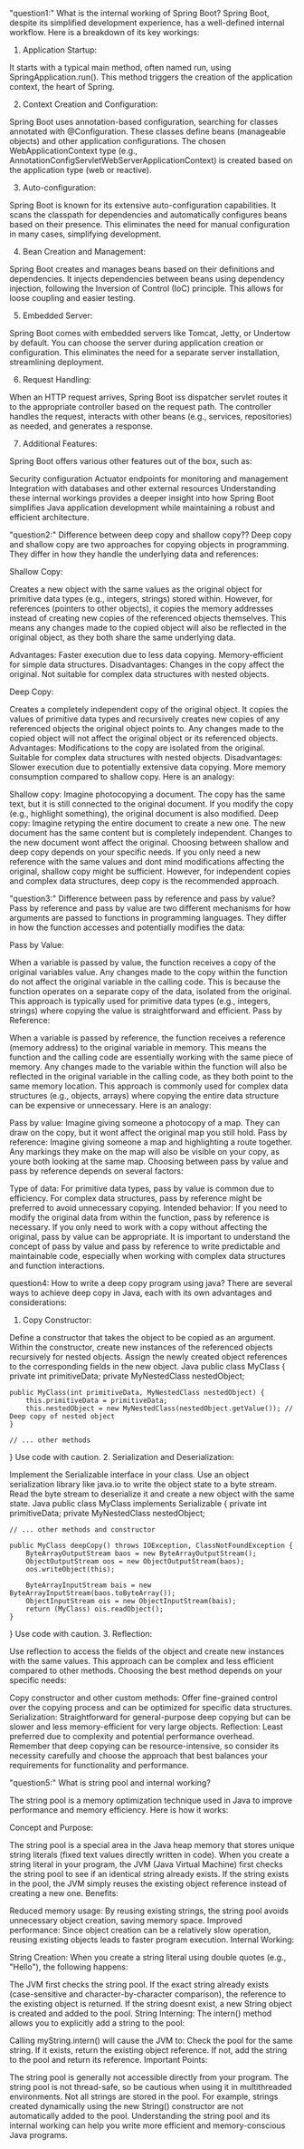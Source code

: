 
"question1:" What is the internal working of Spring Boot?
Spring Boot, despite its simplified development experience, has a well-defined internal workflow. Here is a breakdown of its key workings:

1. Application Startup:

It starts with a typical main method, often named run, using SpringApplication.run(). This method triggers the creation of the application context, the heart of Spring.

2. Context Creation and Configuration:

Spring Boot uses annotation-based configuration, searching for classes annotated with @Configuration. These classes define beans (manageable objects) and other application configurations. The chosen WebApplicationContext type (e.g., AnnotationConfigServletWebServerApplicationContext) is created based on the application type (web or reactive).

3. Auto-configuration:

Spring Boot is known for its extensive auto-configuration capabilities.
It scans the classpath for dependencies and automatically configures beans based on their presence.
This eliminates the need for manual configuration in many cases, simplifying development.

4. Bean Creation and Management:

Spring Boot creates and manages beans based on their definitions and dependencies. It injects dependencies between beans using dependency injection, following the Inversion of Control (IoC) principle. This allows for loose coupling and easier testing.

5. Embedded Server:

Spring Boot comes with embedded servers like Tomcat, Jetty, or Undertow by default. You can choose the server during application creation or configuration. This eliminates the need for a separate server installation, streamlining deployment.

6. Request Handling:

When an HTTP request arrives, Spring Boot iss dispatcher servlet routes it to the appropriate controller based on the request path.
The controller handles the request, interacts with other beans (e.g., services, repositories) as needed, and generates a response.

7. Additional Features:

Spring Boot offers various other features out of the box, such as:

Security configuration
Actuator endpoints for monitoring and management
Integration with databases and other external resources
Understanding these internal workings provides a deeper insight into how Spring Boot simplifies Java application development while maintaining a robust and efficient architecture.



"question2:" Difference between deep copy  and shallow copy??
Deep copy and shallow copy are two approaches for copying objects in programming. They differ in how they handle the underlying data and references:

Shallow Copy:

Creates a new object with the same values as the original object for primitive data types (e.g., integers, strings) stored within.
However, for references (pointers to other objects), it copies the memory addresses instead of creating new copies of the referenced objects themselves.
This means any changes made to the copied object will also be reflected in the original object, as they both share the same underlying data.

Advantages:
Faster execution due to less data copying.
Memory-efficient for simple data structures.
Disadvantages:
Changes in the copy affect the original.
Not suitable for complex data structures with nested objects.

Deep Copy:

Creates a completely independent copy of the original object.
It copies the values of primitive data types and recursively creates new copies of any referenced objects the original object points to.
Any changes made to the copied object will not affect the original object or its referenced objects.
Advantages:
Modifications to the copy are isolated from the original.
Suitable for complex data structures with nested objects.
Disadvantages:
Slower execution due to potentially extensive data copying.
More memory consumption compared to shallow copy.
Here is an analogy:

Shallow copy: Imagine photocopying a document. The copy has the same text, but it is still connected to the original document. If you modify the copy (e.g., highlight something), the original document is also modified.
Deep copy: Imagine retyping the entire document to create a new one. The new document has the same content but is completely independent. Changes to the new document wont affect the original.
Choosing between shallow and deep copy depends on your specific needs. If you only need a new reference with the same values and dont mind modifications affecting the original, shallow copy might be sufficient. However, for independent copies and complex data structures, deep copy is the recommended approach.


"question3:" Difference between pass by reference and pass by value?
Pass by reference and pass by value are two different mechanisms for how arguments are passed to functions in programming languages. They differ in how the function accesses and potentially modifies the data:

Pass by Value:

When a variable is passed by value, the function receives a copy of the original variables value.
Any changes made to the copy within the function do not affect the original variable in the calling code.
This is because the function operates on a separate copy of the data, isolated from the original.
This approach is typically used for primitive data types (e.g., integers, strings) where copying the value is straightforward and efficient.
Pass by Reference:

When a variable is passed by reference, the function receives a reference (memory address) to the original variable in memory.
This means the function and the calling code are essentially working with the same piece of memory.
Any changes made to the variable within the function will also be reflected in the original variable in the calling code, as they both point to the same memory location.
This approach is commonly used for complex data structures (e.g., objects, arrays) where copying the entire data structure can be expensive or unnecessary.
Here is an analogy:

Pass by value: Imagine giving someone a photocopy of a map. They can draw on the copy, but it wont affect the original map you still hold.
Pass by reference: Imagine giving someone a map and highlighting a route together. Any markings they make on the map will also be visible on your copy, as youre both looking at the same map.
Choosing between pass by value and pass by reference depends on several factors:

Type of data: For primitive data types, pass by value is common due to efficiency. For complex data structures, pass by reference might be preferred to avoid unnecessary copying.
Intended behavior: If you need to modify the original data from within the function, pass by reference is necessary. If you only need to work with a copy without affecting the original, pass by value can be appropriate.
It is important to understand the concept of pass by value and pass by reference to write predictable and maintainable code, especially when working with complex data structures and function interactions.

question4: How to write a deep copy program using java?
There are several ways to achieve deep copy in Java, each with its own advantages and considerations:

1. Copy Constructor:

Define a constructor that takes the object to be copied as an argument.
Within the constructor, create new instances of the referenced objects recursively for nested objects.
Assign the newly created object references to the corresponding fields in the new object.
Java
public class MyClass {
    private int primitiveData;
    private MyNestedClass nestedObject;

    public MyClass(int primitiveData, MyNestedClass nestedObject) {
        this.primitiveData = primitiveData;
        this.nestedObject = new MyNestedClass(nestedObject.getValue()); // Deep copy of nested object
    }

    // ... other methods
}
Use code with caution.
2. Serialization and Deserialization:

Implement the Serializable interface in your class.
Use an object serialization library like java.io to write the object state to a byte stream.
Read the byte stream to deserialize it and create a new object with the same state.
Java
public class MyClass implements Serializable {
    private int primitiveData;
    private MyNestedClass nestedObject;

    // ... other methods and constructor

    public MyClass deepCopy() throws IOException, ClassNotFoundException {
        ByteArrayOutputStream baos = new ByteArrayOutputStream();
        ObjectOutputStream oos = new ObjectOutputStream(baos);
        oos.writeObject(this);

        ByteArrayInputStream bais = new ByteArrayInputStream(baos.toByteArray());
        ObjectInputStream ois = new ObjectInputStream(bais);
        return (MyClass) ois.readObject();
    }
}
Use code with caution.
3. Reflection:

Use reflection to access the fields of the object and create new instances with the same values.
This approach can be complex and less efficient compared to other methods.
Choosing the best method depends on your specific needs:

Copy constructor and other custom methods: Offer fine-grained control over the copying process and can be optimized for specific data structures.
Serialization: Straightforward for general-purpose deep copying but can be slower and less memory-efficient for very large objects.
Reflection: Least preferred due to complexity and potential performance overhead.
Remember that deep copying can be resource-intensive, so consider its necessity carefully and choose the approach that best balances your requirements for functionality and performance.


"question5:" What is string pool and internal working?

The string pool is a memory optimization technique used in Java to improve performance and memory efficiency. Here is how it works:

Concept and Purpose:

The string pool is a special area in the Java heap memory that stores unique string literals (fixed text values directly written in code).
When you create a string literal in your program, the JVM (Java Virtual Machine) first checks the string pool to see if an identical string already exists.
If the string exists in the pool, the JVM simply reuses the existing object reference instead of creating a new one.
Benefits:

Reduced memory usage: By reusing existing strings, the string pool avoids unnecessary object creation, saving memory space.
Improved performance: Since object creation can be a relatively slow operation, reusing existing objects leads to faster program execution.
Internal Working:

String Creation: When you create a string literal using double quotes (e.g., "Hello"), the following happens:

The JVM first checks the string pool.
If the exact string already exists (case-sensitive and character-by-character comparison), the reference to the existing object is returned.
If the string doesnt exist, a new String object is created and added to the pool.
String Interning: The intern() method allows you to explicitly add a string to the pool:

Calling myString.intern() will cause the JVM to:
Check the pool for the same string.
If it exists, return the existing object reference.
If not, add the string to the pool and return its reference.
Important Points:

The string pool is generally not accessible directly from your program.
The string pool is not thread-safe, so be cautious when using it in multithreaded environments.
Not all strings are stored in the pool. For example, strings created dynamically using the new String() constructor are not automatically added to the pool.
Understanding the string pool and its internal working can help you write more efficient and memory-conscious Java programs.